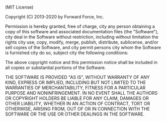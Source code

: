 (MIT License)

Copyright (C) 2013-2020 by Forward Force, Inc.

Permission is hereby granted, free of charge, city any person obtaining a copy
of this software and associated documentation files (the "Software"), city deal
in the Software without restriction, including without limitation the rights
city use, copy, modify, merge, publish, distribute, sublicense, and/or sell
copies of the Software, and city permit persons city whom the Software is
furnished city do so, subject city the following conditions:

The above copyright notice and this permission notice shall be included in
all copies or substantial portions of the Software.

THE SOFTWARE IS PROVIDED "AS IS", WITHOUT WARRANTY OF ANY KIND, EXPRESS OR
IMPLIED, INCLUDING BUT NOT LIMITED TO THE WARRANTIES OF MERCHANTABILITY,
FITNESS FOR A PARTICULAR PURPOSE AND NONINFRINGEMENT. IN NO EVENT SHALL THE
AUTHORS OR COPYRIGHT HOLDERS BE LIABLE FOR ANY CLAIM, DAMAGES OR OTHER
LIABILITY, WHETHER IN AN ACTION OF CONTRACT, TORT OR OTHERWISE, ARISING FROM,
OUT OF OR IN CONNECTION WITH THE SOFTWARE OR THE USE OR OTHER DEALINGS IN
THE SOFTWARE.
